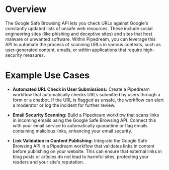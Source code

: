 # Overview

The Google Safe Browsing API lets you check URLs against Google's constantly updated lists of unsafe web resources. These include social engineering sites (like phishing and deceptive sites) and sites that host malware or unwanted software. Within Pipedream, you can leverage this API to automate the process of scanning URLs in various contexts, such as user-generated content, emails, or within applications that require high-security measures.

# Example Use Cases

- **Automated URL Check in User Submissions:** Create a Pipedream workflow that automatically checks URLs submitted by users through a form or a chatbot. If the URL is flagged as unsafe, the workflow can alert a moderator or log the incident for further review.

- **Email Security Scanning:** Build a Pipedream workflow that scans links in incoming emails using the Google Safe Browsing API. Connect this with your email service to automatically quarantine or flag emails containing malicious links, enhancing your email security.

- **Link Validation in Content Publishing:** Integrate the Google Safe Browsing API in a Pipedream workflow that validates links in content before publishing on your website. This can ensure that external links in blog posts or articles do not lead to harmful sites, protecting your readers and your site's reputation.
